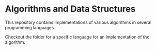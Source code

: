 # Algorithms and Data Structures

This repository contains implementations of various algorithms in several programming languages.

Checkout the folder for a specific language for an implementation of the algorithm.
 
